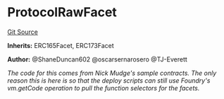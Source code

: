 # ProtocolRawFacet
[Git Source](https://github.com/thrackle-io/rules-protocol/blob/d0344b27291308c442daefb74b46bb81740099e4/src/diamond/ProtocolRawFacet.sol)

**Inherits:**
ERC165Facet, ERC173Facet

**Author:**
@ShaneDuncan602 @oscarsernarosero @TJ-Everett

*The code for this comes from Nick Mudge's sample contracts. The only reason this is here is so that the deploy scripts can
still use Foundry's vm.getCode operation to pull the function selectors for the facets.*


